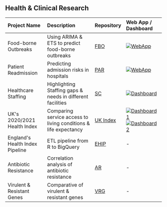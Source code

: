 ## Health & Clinical Research                                                                                               

| **Project Name** | **Description** | **Repository** | **Web App / Dashboard** |
| :--- | :--- | :--- | :--- |
| Food-borne Outbreaks | Using ARIMA & ETS to predict food-borne outbreaks | [FBO](https://github.com/temidataspot/food-illness-prediction) | [![WebApp](https://img.shields.io/badge/Web%20App-R%20Shiny-blue)](https://ye2qsj-temi.shinyapps.io/my_food_app/) |
| Patient Readmission | Predicting admission risks in hospitals | [PAR](https://github.com/temidataspot/patient-readmission-risk) | [![WebApp](https://img.shields.io/badge/Web%20App-Streamlit-green)](https://patient-readmission-risks.streamlit.app/) |
| Healthcare Staffing | Highlighting Staffing gaps & needs in different facilities | [SC](https://github.com/temidataspot/Data-Driven_Marketing_Strategy) | [![Dashboard](https://img.shields.io/badge/Dashboard-PowerBI-002050)](https://app.powerbi.com/view?r=eyJrIjoiNGRkYzZhZTYtMDE5Zi00ODkyLTk3ZTAtM2JkNjA5ZTgwNTg1IiwidCI6IjVhYjI0MzA0LWY3NWItNDlkZS04Y2RkLTAyZGMyOGNkNDU5YiJ9) |
| UK's 2020/2021 Health Index | Comparing service access to living conditions & life expectancy | [UK Index](https://github.com/temidataspot/service-access-england) | [![Dashboard1](https://img.shields.io/badge/Dashboard1-Looker-5c0001)](http://lookerstudio.google.com/reporting/3393463b-ee1e-41ef-b67a-4163c4866a40/page/4zkVF) [![Dashboard2](https://img.shields.io/badge/Dashboard2-Looker-5c0001)](https://lookerstudio.google.com/reporting/e870f3d8-6dbe-4b9b-8402-3d33867e3433/page/2SlVF) |
| England's Health Index Pipeline | ETL pipeline from R to BigQuery | [EHIP](https://github.com/temidataspot/england-health-index-etl-sql) | - |
| Antibiotic Resistance | Correlation analysis of antibiotic resistance | [AR](https://github.com/temidataspot/Correlation-Analysis-of-Antibiotic-Resistance) | - |
| Virulent & Resistant Genes | Comparative of virulent & resistant genes | [VRG](https://github.com/temidataspot/Virulent-Antibiotic-resistant-Genes) | - |

